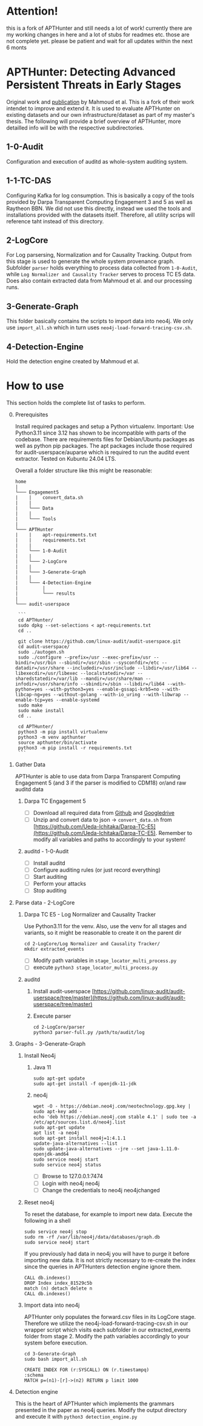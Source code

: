 # Attention!

this is a fork of APTHunter and still needs a lot of work! currently there are my working changes in here and a lot of stubs for readmes etc. those are not complete yet. please be patient and wait for all updates within the next 6 monts


# APTHunter: Detecting Advanced Persistent Threats in Early Stages

Original work and [publication](https://dl.acm.org/doi/10.1145/3559768) by Mahmoud et al.
This is a fork of their work intendet to improve and extend it. It is used to evaluate APTHunter on existing datasets and our own infrastructure/dataset as part of my master's thesis. The following will provide a brief overview of APTHunter, more detailled info will be with the respective subdirectories.


## 1-0-Audit

Configuration and execution of auditd as whole-system auditing system.

## 1-1-TC-DAS

Configuring Kafka for log consumption. This is basically a copy of the tools provided by Darpa Transparent Computing Engagement 3 and 5 as well as Raytheon BBN. We did not use this directly, instead we used the tools and installations provided with the datasets itself. Therefore, all utility scrips will reference taht instead of this directory.

## 2-LogCore

For Log parsersing, Normalization and for Causality Tracking. Output from this stage is used to generate the whole system provenance graph. Subfolder `parser` holds everything to process data collected from `1-0-Audit`, while `Log Normalizer and Causality Tracker` serves to process TC E5 data. Does also contain extracted data from Mahmoud et al. and our processing runs.

## 3-Generate-Graph

This folder basically contains the scripts to import data into neo4j. We only use `import_all.sh` which in turn uses `neo4j-load-forward-tracing-csv.sh`.

## 4-Detection-Engine

Hold the detection engine created by Mahmoud et al.



# How to use

This section holds the complete list of tasks to perform.



0. Prerequisites

    Install required packages and setup a Python virtualenv. Important: Use Python3.11 since 3.12 has shown to be incompatible with parts of the codebase. There are requirements files for Debian/Ubuntu packages as well as python pip packages. The apt packages include those required for audit-userspace/auparse which is required to run the auditd event extractor. Tested on Kubuntu 24.04 LTS.

    Overall a folder structure like this might be reasonable:

    ```
    home
    |
    └─── Engagement5
    |    |    convert_data.sh
    |    |
    |    └─── Data
    |    |
    |    └─── Tools
    |
    └─── APTHunter
    |    |    apt-requirements.txt
    |    |    requirements.txt
    |    |
    |    └─── 1-0-Audit
    |    |
    |    └─── 2-LogCore
    |    |
    |    └─── 3-Generate-Graph
    |    |
    |    └─── 4-Detection-Engine
    |         |
    |         └─── results
    |
    └─── audit-userspace
    ```


        ```
        cd APTHunter/
        sudo dpkg --set-selections < apt-requirements.txt
        cd ..

        git clone https://github.com/linux-audit/audit-userspace.git
        cd audit-userspace/
        sudo ./autogen.sh
        sudo ./configure --prefix=/usr --exec-prefix=/usr --bindir=/usr/bin --sbindir=/usr/sbin --sysconfdir=/etc --datadir=/usr/share --includedir=/usr/include --libdir=/usr/lib64 --libexecdir=/usr/libexec --localstatedir=/var --sharedstatedir=/var/lib --mandir=/usr/share/man --infodir=/usr/share/info --sbindir=/sbin --libdir=/lib64 --with-python=yes --with-python3=yes --enable-gssapi-krb5=no --with-libcap-ng=yes --without-golang --with-io_uring --with-libwrap --enable-tcp=yes --enable-systemd
        sudo make
        sudo make install
        cd ..

        cd APTHunter/
        python3 -m pip install virtualenv
        python3 -m venv apthunter
        source apthunter/bin/activate
        python3 -m pip install -r requirements.txt
        ```

1. Gather Data

    APTHunter is able to use data from Darpa Transparent Computing Engagement 5 (and 3 if the parser is modified to CDM18) or/and raw auditd data

    1. Darpa TC Engagement 5

        - [ ] Download all required data from [Github](https://github.com/darpa-i2o/Transparent-Computing) and [Googledrive](https://drive.google.com/drive/folders/1okt4AYElyBohW4XiOBqmsvjwXsnUjLVf)
        - [ ] Unzip and convert data to json -> `convert_data.sh` from [https://github.com/Ueda-Ichitaka/Darpa-TC-E5](https://github.com/Ueda-Ichitaka/Darpa-TC-E5). Remember to modify all variables and paths to accordingly to your system!

    2. auditd - 1-0-Audit

        - [ ] Install auditd
        - [ ] Configure auditing rules (or just record everything)
        - [ ] Start auditing
        - [ ] Perform your attacks
        - [ ] Stop auditing

2. Parse data - 2-LogCore


    1. Darpa TC E5 - Log Normalizer and Causality Tracker

       Use Python3.11 for the venv. Also, use the venv for all stages and variants, so it might be reasonable to create it on the parent dir

        ```
        cd 2-LogCore/Log Normalizer and Causality Tracker/
        mkdir extracted_events
        ```

       - [ ] Modify path variables in `stage_locator_multi_process.py`
       - [ ] execute `python3 stage_locator_multi_process.py`

    2. auditd

        1. Install audit-userspace [https://github.com/linux-audit/audit-userspace/tree/master](https://github.com/linux-audit/audit-userspace/tree/master)

        2. Execute parser

            ```
            cd 2-LogCore/parser
            python3 parser-full.py /path/to/audit/log
            ```

3. Graphs - 3-Generate-Graph

    1. Install Neo4j

        1. Java 11

            ```
            sudo apt-get update
            sudo apt-get install -f openjdk-11-jdk
            ```

        2. neo4j

            ```
            wget -O - https://debian.neo4j.com/neotechnology.gpg.key | sudo apt-key add -
            echo 'deb https://debian.neo4j.com stable 4.1' | sudo tee -a /etc/apt/sources.list.d/neo4j.list
            sudo apt-get update
            apt list -a neo4j
            sudo apt-get install neo4j=1:4.1.1
            update-java-alternatives --list
            sudo update-java-alternatives --jre --set java-1.11.0-openjdk-amd64
            sudo service neo4j start
            sudo service neo4j status
            ```
            - [ ] Browse to 127.0.0.1:7474
            - [ ] Login with neo4j neo4j
            - [ ] Change the credentials to neo4j neo4jchanged

    2. Reset neo4j

        To reset the database, for example to import new data. Execute the following in a shell

        ```
        sudo service neo4j stop
        sudo rm -rf /var/lib/neo4j/data/databases/graph.db
        sudo service neo4j start
        ```

        If you previously had data in neo4j you will have to purge it before importing new data. It is not strictly necessary to re-create the index since the queries in APTHunters detection engine ignore them.

        ```
        CALL db.indexes()
        DROP Index index_81529c5b
        match (n) detach delete n
        CALL db.indexes()
        ```

    3. Import data into neo4j

        APTHunter only populates the forward.csv files in its LogCore stage. Therefore we utilize the neo4j-load-forward-tracing-csv.sh in our wrapper script which visits each subfolder in our extracted_events folder from stage 2. Modify the path variables accordingly to your system before execution.

        ```
        cd 3-Generate-Graph
        sudo bash import_all.sh
        ```

        ```
        CREATE INDEX FOR (r:SYSCALL) ON (r.timestampq)
        :schema
        MATCH p=(n1)-[r]->(n2) RETURN p limit 1000
        ```

4. Detection engine

    This is the heart of APTHunter which implements the grammars presented in the paper as neo4j                                                                                        queries. Modify the output directory and execute it with `python3 detection_engine.py`
